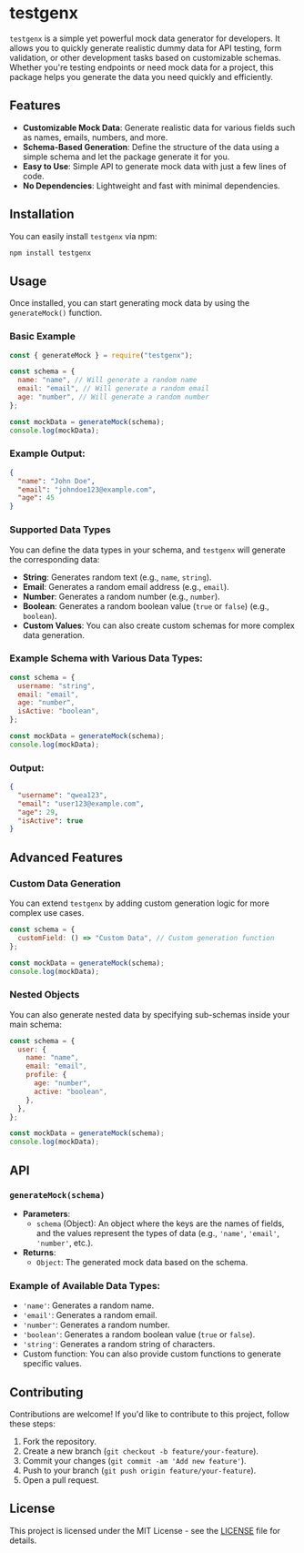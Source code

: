 # testgenx

`testgenx` is a simple yet powerful mock data generator for developers. It allows you to quickly generate realistic dummy data for API testing, form validation, or other development tasks based on customizable schemas. Whether you're testing endpoints or need mock data for a project, this package helps you generate the data you need quickly and efficiently.

## Features

- **Customizable Mock Data**: Generate realistic data for various fields such as names, emails, numbers, and more.
- **Schema-Based Generation**: Define the structure of the data using a simple schema and let the package generate it for you.
- **Easy to Use**: Simple API to generate mock data with just a few lines of code.
- **No Dependencies**: Lightweight and fast with minimal dependencies.

## Installation

You can easily install `testgenx` via npm:

```bash
npm install testgenx
```

## Usage

Once installed, you can start generating mock data by using the `generateMock()` function.

### Basic Example

```js
const { generateMock } = require("testgenx");

const schema = {
  name: "name", // Will generate a random name
  email: "email", // Will generate a random email
  age: "number", // Will generate a random number
};

const mockData = generateMock(schema);
console.log(mockData);
```

### Example Output:

```json
{
  "name": "John Doe",
  "email": "johndoe123@example.com",
  "age": 45
}
```

### Supported Data Types

You can define the data types in your schema, and `testgenx` will generate the corresponding data:

- **String**: Generates random text (e.g., `name`, `string`).
- **Email**: Generates a random email address (e.g., `email`).
- **Number**: Generates a random number (e.g., `number`).
- **Boolean**: Generates a random boolean value (`true` or `false`) (e.g., `boolean`).
- **Custom Values**: You can also create custom schemas for more complex data generation.

### Example Schema with Various Data Types:

```js
const schema = {
  username: "string",
  email: "email",
  age: "number",
  isActive: "boolean",
};

const mockData = generateMock(schema);
console.log(mockData);
```

### Output:

```json
{
  "username": "qwea123",
  "email": "user123@example.com",
  "age": 29,
  "isActive": true
}
```

## Advanced Features

### Custom Data Generation

You can extend `testgenx` by adding custom generation logic for more complex use cases.

```js
const schema = {
  customField: () => "Custom Data", // Custom generation function
};

const mockData = generateMock(schema);
console.log(mockData);
```

### Nested Objects

You can also generate nested data by specifying sub-schemas inside your main schema:

```js
const schema = {
  user: {
    name: "name",
    email: "email",
    profile: {
      age: "number",
      active: "boolean",
    },
  },
};

const mockData = generateMock(schema);
console.log(mockData);
```

## API

### `generateMock(schema)`

- **Parameters**:
  - `schema` (Object): An object where the keys are the names of fields, and the values represent the types of data (e.g., `'name'`, `'email'`, `'number'`, etc.).
- **Returns**:
  - `Object`: The generated mock data based on the schema.

### Example of Available Data Types:

- `'name'`: Generates a random name.
- `'email'`: Generates a random email.
- `'number'`: Generates a random number.
- `'boolean'`: Generates a random boolean value (`true` or `false`).
- `'string'`: Generates a random string of characters.
- Custom function: You can also provide custom functions to generate specific values.

## Contributing

Contributions are welcome! If you'd like to contribute to this project, follow these steps:

1. Fork the repository.
2. Create a new branch (`git checkout -b feature/your-feature`).
3. Commit your changes (`git commit -am 'Add new feature'`).
4. Push to your branch (`git push origin feature/your-feature`).
5. Open a pull request.

## License

This project is licensed under the MIT License - see the [LICENSE](LICENSE) file for details.
